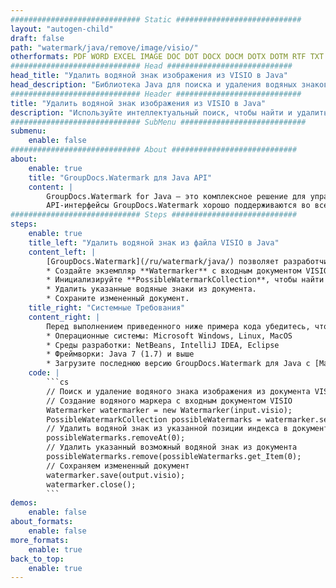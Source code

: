 ```yaml
---
############################# Static ############################
layout: "autogen-child"
draft: false
path: "watermark/java/remove/image/visio/"
otherformats: PDF WORD EXCEL IMAGE DOC DOT DOCX DOCM DOTX DOTM RTF TXT XLSX XLSM XLTM XLT XLTX XLS XLSB XLAM SXC PPTX PPTM PPSX PPSM POTM POT POTX PPT PPS ODT BMP GIF JPEG JP2 PNG TIFF WEBP VSD VDX VSDX VSTX VSX VSSX VSDM VSSM VSTM VTX VDW VSS VST
############################# Head ############################
head_title: "Удалить водяной знак изображения из VISIO в Java"
head_description: "Библиотека Java для поиска и удаления водяных знаков изображения из документа VISIO с помощью интеллектуального поиска в приложениях Java и J2SE с использованием API-интерфейсов GroupDocs.Watermark для Java."
############################# Header ############################
title: "Удалить водяной знак изображения из VISIO в Java"
description: "Используйте интеллектуальный поиск, чтобы найти и удалить водяной знак изображения из документа VISIO в приложениях Java и J2SE. Определите критерий поиска для поиска и удаления указанных водяных знаков из документа."
############################# SubMenu ############################
submenu:
    enable: false
############################# About ############################
about:
    enable: true
    title: "GroupDocs.Watermark для Java API"
    content: |
        GroupDocs.Watermark for Java — это комплексное решение для управления водяными знаками для приложений Java. Разработчики могут быстро выполнять такие операции с водяными знаками, как; добавлять, редактировать, искать и удалять различные типы водяных знаков в документах всех популярных форматов файлов. Он поддерживает работу с текстовыми и графическими водяными знаками в различных документах, включая PDF, Microsoft Word, Excel, PowerPoint, Visio, электронную почту и форматы изображений.
        API-интерфейсы GroupDocs.Watermark хорошо поддерживаются во всех основных операционных системах и версиях Java, включая J2SE 7.0 (1.7), J2SE 8.0 (1.8) и Java 10.
############################# Steps ############################
steps:
    enable: true
    title_left: "Удалить водяной знак из файла VISIO в Java"
    content_left: |
        [GroupDocs.Watermark](/ru/watermark/java/) позволяет разработчикам Java легко находить и удалять водяные знаки с форматированием текста из своих приложений, выполняя несколько простых шагов.
        * Создайте экземпляр **Watermarker** с входным документом VISIO.
        * Инициализируйте **PossibleWatermarkCollection**, чтобы найти водяные знаки изображения.
        * Удалить указанные водяные знаки из документа.
        * Сохраните измененный документ.
    title_right: "Системные Требования"
    content_right: |
        Перед выполнением приведенного ниже примера кода убедитесь, что в вашей системе установлены следующие предварительные компоненты.
        * Операционные системы: Microsoft Windows, Linux, MacOS
        * Среды разработки: NetBeans, IntelliJ IDEA, Eclipse
        * Фреймворки: Java 7 (1.7) и выше
        * Загрузите последнюю версию GroupDocs.Watermark для Java с [Maven](https://repository.groupdocs.com/webapp/#/artifacts/browse/tree/General/repo/com/groupdocs/groupdocs-watermark)
    code: |
        ```cs
        // Поиск и удаление водяного знака изображения из документа VISIO в приложениях Java
        // Создание водяного маркера с входным документом VISIO
        Watermarker watermarker = new Watermarker(input.visio);
        PossibleWatermarkCollection possibleWatermarks = watermarker.search();
        // Удалить водяной знак из указанной позиции индекса в документе
        possibleWatermarks.removeAt(0);
        // Удалить указанный возможный водяной знак из документа
        possibleWatermarks.remove(possibleWatermarks.get_Item(0);
        // Сохраняем измененный документ
        watermarker.save(output.visio);
        watermarker.close();        
        ```        
demos:
    enable: false
about_formats:
    enable: false
more_formats:
    enable: true
back_to_top:
    enable: true
---
```

